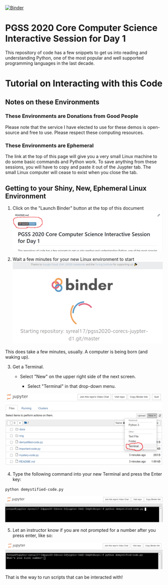 [![Binder](https://mybinder.org/badge_logo.svg)](https://mybinder.org/v2/gh/syreal17/pgss2020-corecs-juypter-d1.git/master)

# PGSS 2020 Core Computer Science Interactive Session for Day 1
This repository of code has a few snippets to get us into reading and 
understanding Python, one of the most popular and well supported 
programming languages in the last decade.

# Tutorial on Interacting with this Code

## Notes on these Environments

### These Environments are Donations from Good People
Please note that the service I have elected to use for these demos
is open-source and free to use. Please respect these computing 
resources.

### These Environments are Ephemeral
The link at the top of this page will give you a very small Linux
machine to do some basic commands and Python work. To save anything
from these sessions, you will have to copy and paste it out of the
Juypter tab. The small Linux computer will cease to exist when you 
close the tab.

## Getting to your Shiny, New, Ephemeral Linux Environment

1. Click on the "Launch Binder" button at the top of this document
![Launch Binder button](img/LaunchBinderScreen.png)

2. Wait a few minutes for your new Linux environment to start
![Wait for Binder](img/WaitForBinderScreen.png)

This does take a few minutes, usually. A computer is being born (and 
waking up).

3. Get a Terminal.

   - Select "New" on the upper right side of the next screen.
  
     - Select "Terminal" in that drop-down menu.

![Start new Jupyter terminal](img/StartJuypterTerminalScreen.png)

4. Type the following command into your new Terminal and press the Enter key:

`python demystified-code.py`

![Run the Python script](img/PythonScriptScreen.png)

5. Let an instructor know if you are not prompted for a number after you press enter, like so:

![Proof that the script started correctly](img/ScriptRunningScreen.png)

That is the way to run scripts that can be interacted with!